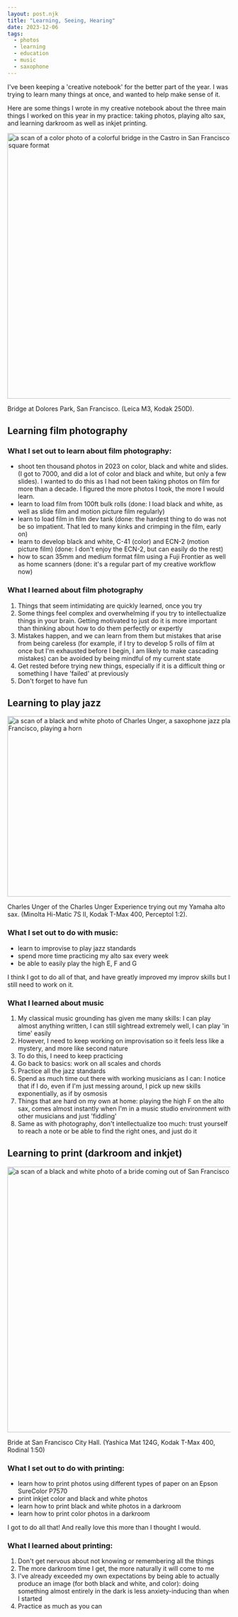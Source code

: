 ```yaml
---
layout: post.njk
title: "Learning, Seeing, Hearing"
date: 2023-12-06
tags: 
  - photos
  - learning
  - education
  - music
  - saxophone
---
```

I've been keeping a 'creative notebook' for the better part of the year. I was trying to learn many things at once, and wanted to help make sense of it.

Here are some things I wrote in my creative notebook about the three main things I worked on this year in my practice: taking photos, playing alto sax, and learning darkroom as well as inkjet printing.

<img src="/img/20230823-kodakportra400-leica-castro-020-positive-square.jpg" width="600" height="600" alt="a scan of a color photo of a colorful bridge in the Castro in San Francisco in a cropped square format">

Bridge at Dolores Park, San Francisco. (Leica M3, Kodak 250D).

## Learning film photography

### What I set out to learn about film photography:

- shoot ten thousand photos in 2023 on color, black and white and slides. (I got to 7000, and did a lot of color and black and white, but only a few slides). I wanted to do this as I had not been taking photos on film for more than a decade. I figured the more photos I took, the more I would learn.
- learn to load film from 100ft bulk rolls (done: I load black and white, as well as slide film and motion picture film regularly)
- learn to load film in film dev tank (done: the hardest thing to do was not be so impatient. That led to many kinks and crimping in the film, early on)
- learn to develop black and white, C-41 (color) and ECN-2 (motion picture film) (done: I don't enjoy the ECN-2, but can easily do the rest)
- how to scan 35mm and medium format film using a Fuji Frontier as well as home scanners (done: it's a regular part of my creative workflow now)

### What I learned about film photography 

1. Things that seem intimidating are quickly learned, once you try
2. Some things feel complex and overwhelming if you try to intellectualize things in your brain. Getting motivated to just do it is more important than thinking about how to do them perfectly or expertly
3. Mistakes happen, and we can learn from them but mistakes that arise from being careless (for example, if I try to develop 5 rolls of film at once but I'm exhausted before I begin, I am likely to make cascading mistakes) can be avoided by being mindful of my current state
4. Get rested before trying new things, especially if it is a difficult thing or something I have 'failed' at previously
5. Don't forget to have fun

## Learning to play jazz

<img src="/img/20231123-minoltahimatic7sii-tmax400-perceptol-12-031-positive.jpg" width="600" height="408" alt="a scan of a black and white photo of Charles Unger, a saxophone jazz player in San Francisco, playing a horn">

Charles Unger of the Charles Unger Experience trying out my Yamaha alto sax. (Minolta Hi-Matic 7S II, Kodak T-Max 400, Perceptol 1:2).

### What I set out to do with music: 

- learn to improvise to play jazz standards
- spend more time practicing my alto sax every week
- be able to easily play the high E, F and G

I think I got to do all of that, and have greatly improved my improv skills but I still need to work on it.

### What I learned about music

1. My classical music grounding has given me many skills: I can play almost anything written, I can still sightread extremely well, I can play 'in time' easily
2. However, I need to keep working on improvisation so it feels less like a mystery, and more like second nature
3. To do this, I need to keep practicing 
4. Go back to basics: work on all scales and chords
5. Practice all the jazz standards
6. Spend as much time out there with working musicians as I can: I notice that if I do, even if I'm just messing around, I pick up new skills exponentially, as if by osmosis
7. Things that are hard on my own at home: playing the high F on the alto sax, comes almost instantly when I'm in a music studio environment with other musicians and just 'fiddling'
8. Same as with photography, don't intellectualize too much: trust yourself to reach a note or be able to find the right ones, and just do it

## Learning to print (darkroom and inkjet)

<img src="/img/000010-7-positive.jpg" width="600" height="600" alt="a scan of a black and white photo of a bride coming out of San Francisco City Hall">

Bride at San Francisco City Hall. (Yashica Mat 124G, Kodak T-Max 400, Rodinal 1:50)

### What I set out to do with printing:

- learn how to print photos using different types of paper on an Epson SureColor P7570
- print inkjet color and black and white photos
- learn how to print black and white photos in a darkroom
- learn how to print color photos in a darkroom

I got to do all that! And really love this more than I thought I would.

### What I learned about printing:

1. Don't get nervous about not knowing or remembering all the things
3. The more darkroom time I get, the more naturally it will come to me
4. I've already exceeded my own expectations by being able to actually produce an image (for both black and white, and color): doing something almost entirely in the dark is less anxiety-inducing than when I started 
5. Practice as much as you can
